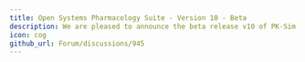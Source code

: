 ```yaml
---
title: Open Systems Pharmacology Suite - Version 10 - Beta
description: We are pleased to announce the beta release v10 of PK-Sim and MoBi which are now available for download. Please let us know what you think until the end of August so that we can incorporate your feedback in the official release.
icon: cog
github_url: Forum/discussions/945
---
```


